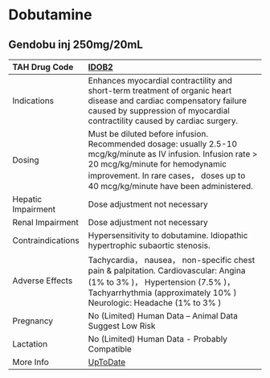 # Dobutamine

## Gendobu inj 250mg/20mL

| TAH Drug Code      | [IDOB2](https://www.tahsda.org.tw/drugs/hissearch.php?drug_code=IDOB2)                                                                                                                                                               |
|:-------------------|:-------------------------------------------------------------------------------------------------------------------------------------------------------------------------------------------------------------------------------------|
| Indications        | Enhances myocardial contractility and short-term treatment of organic heart disease and cardiac compensatory failure caused by suppression of myocardial contractility caused by cardiac surgery.                                    |
| Dosing             | Must be diluted before infusion. Recommended dosage: usually 2.5-10 mcg/kg/minute as IV infusion. Infusion rate > 20 mcg/kg/minute for hemodynamic improvement. In rare cases， doses up to 40 mcg/kg/minute have been administered. |
| Hepatic Impairment | Dose adjustment not necessary                                                                                                                                                                                                        |
| Renal Impairment   | Dose adjustment not necessary                                                                                                                                                                                                        |
| Contraindications  | Hypersensitivity to dobutamine. Idiopathic hypertrophic subaortic stenosis.                                                                                                                                                          |
| Adverse Effects    | Tachycardia， nausea， non-specific chest pain & palpitation. Cardiovascular: Angina (1% to 3% )， Hypertension (7.5% )， Tachyarrhythmia (approximately 10% ) Neurologic: Headache (1% to 3% )                                      |
| Pregnancy          | No (Limited) Human Data – Animal Data Suggest Low Risk                                                                                                                                                                               |
| Lactation          | No (Limited) Human Data - Probably Compatible                                                                                                                                                                                        |
| More Info          | [UpToDate](https://www.uptodate.com/contents/dobutamine-drug-information)                                                                                                                                                            |

